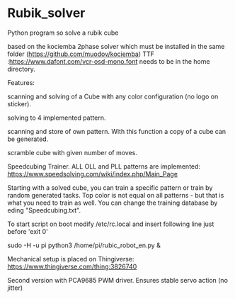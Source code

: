 # Rubik_solver
Python program so solve a rubik cube

based on the kociemba 2phase solver which must be installed in the same folder (https://github.com/muodov/kociemba)
TTF :https://www.dafont.com/vcr-osd-mono.font needs to be in the home directory.

Features:

scanning and solving of a Cube with any color configuration (no logo on sticker).

solving to 4 implemented pattern.

scanning and store of own pattern. With this function a copy of a cube can be generated.

scramble cube with given number of moves.

Speedcubing Trainer.
ALL OLL and PLL patterns are implemented:
https://www.speedsolving.com/wiki/index.php/Main_Page

Starting with a solved cube, you can train a specific pattern or train by random generated tasks. Top color is not equal on all patterns - but that is what you need to train as well.
You can change the training database by eding "Speedcubing.txt". 

To start script on boot modify /etc/rc.local and insert following line just before 'exit 0'

sudo -H -u pi python3 /home/pi/rubic_robot_en.py &


Mechanical setup is placed on Thingiverse:
https://www.thingiverse.com/thing:3826740

Second version with PCA9685 PWM driver. Ensures stable servo action (no jitter)
